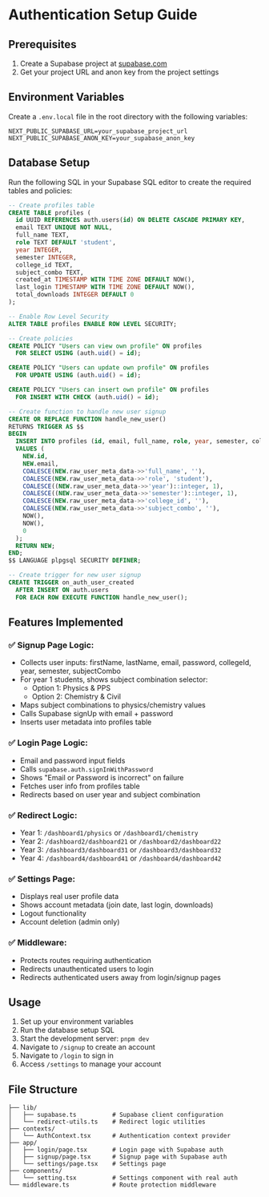 # Authentication Setup Guide

## Prerequisites

1. Create a Supabase project at [supabase.com](https://supabase.com)
2. Get your project URL and anon key from the project settings

## Environment Variables

Create a `.env.local` file in the root directory with the following variables:

```env
NEXT_PUBLIC_SUPABASE_URL=your_supabase_project_url
NEXT_PUBLIC_SUPABASE_ANON_KEY=your_supabase_anon_key
```

## Database Setup

Run the following SQL in your Supabase SQL editor to create the required tables and policies:

```sql
-- Create profiles table
CREATE TABLE profiles (
  id UUID REFERENCES auth.users(id) ON DELETE CASCADE PRIMARY KEY,
  email TEXT UNIQUE NOT NULL,
  full_name TEXT,
  role TEXT DEFAULT 'student',
  year INTEGER,
  semester INTEGER,
  college_id TEXT,
  subject_combo TEXT,
  created_at TIMESTAMP WITH TIME ZONE DEFAULT NOW(),
  last_login TIMESTAMP WITH TIME ZONE DEFAULT NOW(),
  total_downloads INTEGER DEFAULT 0
);

-- Enable Row Level Security
ALTER TABLE profiles ENABLE ROW LEVEL SECURITY;

-- Create policies
CREATE POLICY "Users can view own profile" ON profiles
  FOR SELECT USING (auth.uid() = id);

CREATE POLICY "Users can update own profile" ON profiles
  FOR UPDATE USING (auth.uid() = id);

CREATE POLICY "Users can insert own profile" ON profiles
  FOR INSERT WITH CHECK (auth.uid() = id);

-- Create function to handle new user signup
CREATE OR REPLACE FUNCTION handle_new_user()
RETURNS TRIGGER AS $$
BEGIN
  INSERT INTO profiles (id, email, full_name, role, year, semester, college_id, subject_combo, created_at, last_login, total_downloads)
  VALUES (
    NEW.id,
    NEW.email,
    COALESCE(NEW.raw_user_meta_data->>'full_name', ''),
    COALESCE(NEW.raw_user_meta_data->>'role', 'student'),
    COALESCE((NEW.raw_user_meta_data->>'year')::integer, 1),
    COALESCE((NEW.raw_user_meta_data->>'semester')::integer, 1),
    COALESCE(NEW.raw_user_meta_data->>'college_id', ''),
    COALESCE(NEW.raw_user_meta_data->>'subject_combo', ''),
    NOW(),
    NOW(),
    0
  );
  RETURN NEW;
END;
$$ LANGUAGE plpgsql SECURITY DEFINER;

-- Create trigger for new user signup
CREATE TRIGGER on_auth_user_created
  AFTER INSERT ON auth.users
  FOR EACH ROW EXECUTE FUNCTION handle_new_user();
```

## Features Implemented

### ✅ Signup Page Logic:
- Collects user inputs: firstName, lastName, email, password, collegeId, year, semester, subjectCombo
- For year 1 students, shows subject combination selector:
  - Option 1: Physics & PPS
  - Option 2: Chemistry & Civil
- Maps subject combinations to physics/chemistry values
- Calls Supabase signUp with email + password
- Inserts user metadata into profiles table

### ✅ Login Page Logic:
- Email and password input fields
- Calls `supabase.auth.signInWithPassword`
- Shows "Email or Password is incorrect" on failure
- Fetches user info from profiles table
- Redirects based on user year and subject combination

### ✅ Redirect Logic:
- Year 1: `/dashboard1/physics` or `/dashboard1/chemistry`
- Year 2: `/dashboard2/dashboard21` or `/dashboard2/dashboard22`
- Year 3: `/dashboard3/dashboard31` or `/dashboard3/dashboard32`
- Year 4: `/dashboard4/dashboard41` or `/dashboard4/dashboard42`

### ✅ Settings Page:
- Displays real user profile data
- Shows account metadata (join date, last login, downloads)
- Logout functionality
- Account deletion (admin only)

### ✅ Middleware:
- Protects routes requiring authentication
- Redirects unauthenticated users to login
- Redirects authenticated users away from login/signup pages

## Usage

1. Set up your environment variables
2. Run the database setup SQL
3. Start the development server: `pnpm dev`
4. Navigate to `/signup` to create an account
5. Navigate to `/login` to sign in
6. Access `/settings` to manage your account

## File Structure

```
├── lib/
│   ├── supabase.ts          # Supabase client configuration
│   └── redirect-utils.ts    # Redirect logic utilities
├── contexts/
│   └── AuthContext.tsx      # Authentication context provider
├── app/
│   ├── login/page.tsx       # Login page with Supabase auth
│   ├── signup/page.tsx      # Signup page with Supabase auth
│   └── settings/page.tsx    # Settings page
├── components/
│   └── setting.tsx          # Settings component with real auth
└── middleware.ts            # Route protection middleware
``` 
